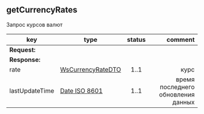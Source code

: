 ## getCurrencyRates

Запрос курсов валют

key | type | status | comment
--- | ---- | :----: | ---:
**Request:** | | |
**Response:** | | |
rate | [WsCurrencyRateDTO](#wscurrencyratedto) | 1..1 | курс
lastUpdateTime | [Date ISO 8601](https://ru.wikipedia.org/wiki/ISO_8601) | 1..1 | время последнего обновления данных
